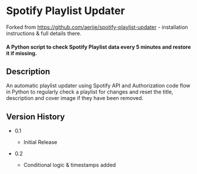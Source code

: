 # Spotify Playlist Updater

Forked from https://github.com/aeriie/spotify-playlist-updater - installation instructions & full details there.


#### A Python script to check Spotify Playlist data every 5 minutes and restore it if missing.


## Description

An automatic playlist updater using Spotify API and Authorization code flow in Python to regularly check a playlist for changes and reset the title, description and cover image if they have been removed. 



## Version History

* 0.1
    * Initial Release
   
* 0.2 
    * Conditional logic & timestamps added

